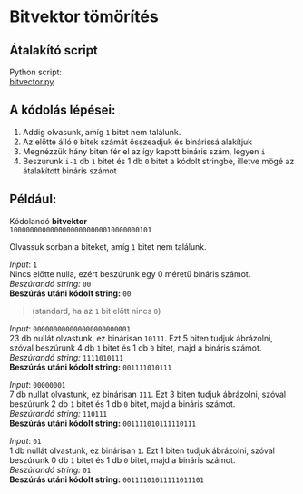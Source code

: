 # Bitvektor tömörítés

## Átalakító script

Python script:<br>
[bitvector.py](bitvector.py)

## A kódolás lépései:

1. Addig olvasunk, amíg `1` bitet nem találunk.
2. Az előtte álló `0` bitek számát összeadjuk és binárissá alakítjuk
3. Megnézzük hány biten fér el az így kapott bináris szám, legyen `i`
4. Beszúrunk `i-1` db `1` bitet és 1 db `0` bitet a kódolt stringbe, illetve mögé az átalakított bináris számot

## Például:

Kódolandó **bitvektor**<br>
`10000000000000000000000010000000101`

Olvassuk sorban a biteket, amíg `1` bitet nem találunk.

_Input_: `1`<br>
Nincs előtte nulla, ezért beszúrunk egy 0 méretű bináris számot.<br>
_Beszúrandó string:_ `00`<br>
**Beszúrás utáni kódolt string:** `00`<br>

> (standard, ha az `1` bit előtt nincs `0`)

_Input_: `000000000000000000000001`<br>
23 db nullát olvastunk, ez binárisan `10111`. Ezt 5 biten tudjuk ábrázolni, szóval beszúrunk 4 db `1` bitet és 1 db `0` bitet, majd a bináris számot.<br>
_Beszúrandó string:_ `1111010111`<br>
**Beszúrás utáni kódolt string:** `001111010111`

_Input_: `00000001`<br>
7 db nullát olvastunk, ez binárisan `111`. Ezt 3 biten tudjuk ábrázolni, szóval beszúrunk 2 db `1` bitet és 1 db `0` bitet, majd a bináris számot.<br>
_Beszúrandó string:_ `110111`<br>
**Beszúrás utáni kódolt string:** `001111010111110111`

_Input_: `01`<br>
1 db nullát olvastunk, ez binárisan `1`. Ezt 1 biten tudjuk ábrázolni, szóval beszúrunk 0 db `1` bitet és 1 db `0` bitet, majd a bináris számot.<br>
_Beszúrandó string:_ `01`<br>
**Beszúrás utáni kódolt string:** `00111101011111011101`
